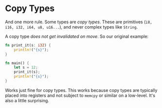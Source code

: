 # Copy Types

And one more rule. Some types are *copy types*. These are primitives (`i8, i16, i32, i64, u8, u16...`), and never complex types like `String`.

A copy type *does not get invalidated on move*. So our original example:

```rust
fn print_it(s: i32) {
    println!("{s}");
}

fn main() {
    let s = 12;
    print_it(s);
    println!("{s}");
}
```

Works just fine for copy types. This works because copy types are typically placed into registers and not subject to `memcpy` or similar on a low-level. It's also a little surprising.